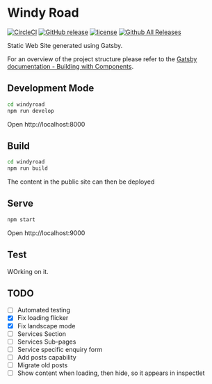 # Windy Road

[![CircleCI](https://img.shields.io/circleci/project/github/windyroad/windyroad.svg)](https://circleci.com/gh/windyroad/workflows/windyroad)
[![GitHub release](https://img.shields.io/github/release/windyroad/windyroad.svg)](https://github.com/windyroad/windyroad/releases/latest)
[![license](https://img.shields.io/github/license/windyroad/windyroad.svg)](https://github.com/windyroad/windyroad/blob/master/LICENSE)
[![Github All Releases](https://img.shields.io/github/downloads/windyroad/windyroad/total.svg)](https://github.com/windyroad/windyroad/releases)


Static Web Site generated using Gatsby.

For an overview of the project structure please refer to the [Gatsby documentation - Building with Components](https://www.gatsbyjs.org/docs/building-with-components/).

## Development Mode

```sh
cd windyroad
npm run develop
```

Open http://localhost:8000

## Build

```sh
cd windyroad
npm run build
```

The content in the public site can then be deployed

## Serve

``` sh
npm start
```

Open http://localhost:9000

## Test

WOrking on it.

## TODO

- [ ] Automated testing
- [x] Fix loading flicker
- [x] Fix landscape mode
- [ ] Services Section
- [ ] Services Sub-pages
- [ ] Service specific enquiry form
- [ ] Add posts capability
- [ ] Migrate old posts
- [ ] Show content when loading, then hide, so it appears in inspectlet
